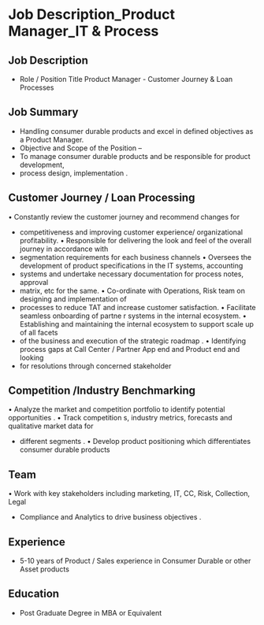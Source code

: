 # Job Description_Product Manager_IT & Process

## Job Description

* Role / Position Title  Product Manager - Customer Journey & Loan Processes

## Job Summary

* Handling consumer durable products  and excel in defined objectives as a Product Manager.
* Objective and Scope of the Position –
* To manage consumer durable  products  and be responsible for product development,
* process design, implementation .

## Customer  Journey / Loan Processing

• Constantly review the customer journey and recommend changes for
* competitiveness and improving customer experience/ organizational profitability.
• Responsible for delivering the look and feel of the overall journey in accordance with
* segmentation requirements for each business channels
• Oversees the development of product specifications in the IT systems, accounting
* systems and undertake necessary documentation for process notes, approval
* matrix, etc for the same.
• Co-ordinate with Operations, Risk team on designing and implementation of
* processes to reduce TAT and increase customer satisfaction.
• Facilitate seamless onboarding of partne r systems  in the internal ecosystem.
• Establishing and maintaining the internal ecosystem to support scale up of all facets
* of the business and execution of the strategic roadmap .
• Identifying process gaps at Call Center / Partner App  end and Product end and looking
* for resolutions through concerned stakeholder

## Competition /Industry  Benchmarking

• Analyze the market  and competition portfolio to identify potential opportunities .
• Track competition s, industry metrics, forecasts and qualitative market data for
* different segments .
• Develop product positioning which differentiates consumer durable  products

## Team

• Work with key stakeholders including marketing, IT, CC, Risk, Collection, Legal
* Compliance and Analytics  to drive business objectives .

## Experience

* 5-10 years of Product / Sales experience in Consumer Durable  or other Asset products

## Education

* Post Graduate Degree in MBA or Equivalent
